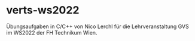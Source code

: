 # verts-ws2022
Übungsaufgaben in C/C++ von Nico Lerchl für die Lehrveranstaltung GVS im WS2022 der FH Technikum Wien.
